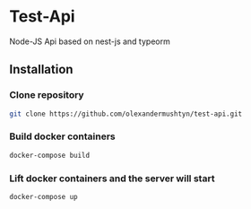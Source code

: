 # Test-Api
Node-JS Api based on nest-js and typeorm

## Installation

### Clone repository
```bash
git clone https://github.com/olexandermushtyn/test-api.git
```
### Build docker containers
```bash
docker-compose build
```
### Lift docker containers and the server will start
```bash
docker-compose up
```
